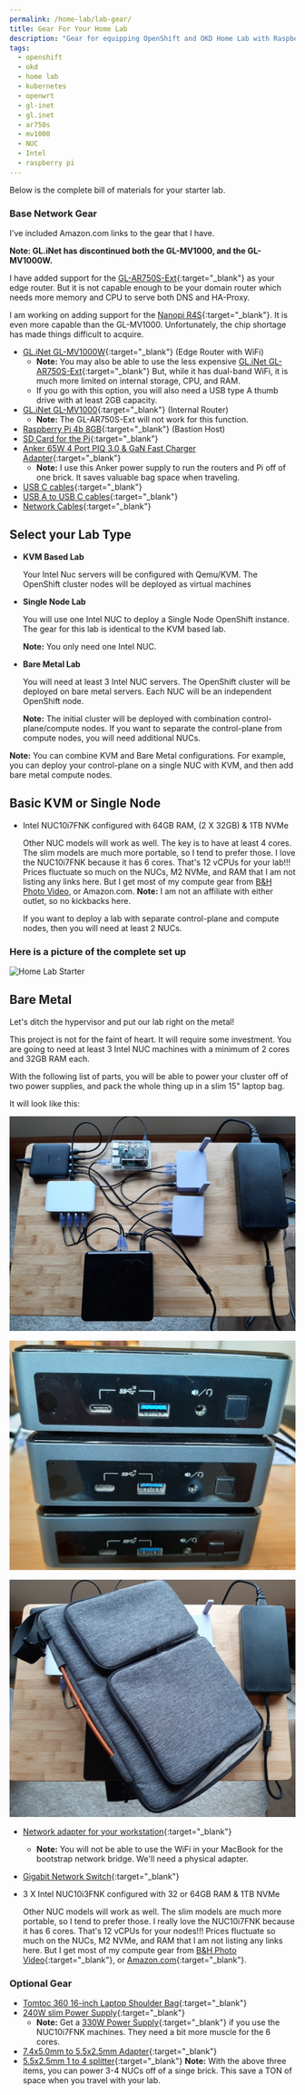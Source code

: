 ```yaml
---
permalink: /home-lab/lab-gear/
title: Gear For Your Home Lab
description: "Gear for equipping OpenShift and OKD Home Lab with Raspberry Pi, Intel NUC, CentOS Stream, and OpenWRT"
tags:
  - openshift
  - okd
  - home lab
  - kubernetes
  - openwrt
  - gl-inet
  - gl.inet
  - ar750s
  - mv1000
  - NUC
  - Intel
  - raspberry pi
---
```

Below is the complete bill of materials for your starter lab.

### Base Network Gear

I've included Amazon.com links to the gear that I have.

__Note: GL.iNet has discontinued both the GL-MV1000, and the GL-MV1000W.__

I have added support for the [GL-AR750S-Ext](https://www.amazon.com/GL-iNet-GL-AR750S-Ext-pre-Installed-Cloudflare-Included/dp/B07GBXMBQF/ref=sr_1_3?dchild=1&keywords=gl.iNet&qid=1627902663&sr=8-3){:target="_blank"} as your edge router.  But it is not capable enough to be your domain router which needs more memory and CPU to serve both DNS and HA-Proxy.

I am working on adding support for the [Nanopi R4S](https://www.friendlyelec.com/index.php?route=product/product&product_id=284){:target="_blank"}.  It is even more capable than the GL-MV1000.  Unfortunately, the chip shortage has made things difficult to acquire.

* [GL.iNet GL-MV1000W](https://www.amazon.com/gp/product/B08DCFBV3H/ref=ppx_yo_dt_b_search_asin_title?ie=UTF8&psc=1){:target="_blank"} (Edge Router with WiFi)
  * __Note:__ You may also be able to use the less expensive [GL.iNet GL-AR750S-Ext](https://www.amazon.com/GL-iNet-GL-AR750S-Ext-pre-Installed-Cloudflare-Included/dp/B07GBXMBQF/ref=sr_1_3?dchild=1&keywords=gl.iNet&qid=1627902663&sr=8-3){:target="_blank"}  But, while it has dual-band WiFi, it is much more limited on internal storage, CPU, and RAM.
  * If you go with this option, you will also need a USB type A thumb drive with at least 2GB capacity.
* [GL.iNet GL-MV1000](https://www.amazon.com/gp/product/B07ZJD5BZY/ref=ppx_yo_dt_b_search_asin_title?ie=UTF8&psc=1){:target="_blank"} (Internal Router)
  * __Note:__ The GL-AR750S-Ext will not work for this function.
* [Raspberry Pi 4b 8GB](https://www.amazon.com/gp/product/B089ZZ8DTV/ref=ppx_yo_dt_b_search_asin_title?ie=UTF8&psc=1){:target="_blank"} (Bastion Host)
* [SD Card for the Pi](https://www.amazon.com/gp/product/B08RG6XJZD/ref=ppx_yo_dt_b_search_asin_title?ie=UTF8&psc=1){:target="_blank"}
* [Anker 65W 4 Port PIQ 3.0 & GaN Fast Charger Adapter](https://www.amazon.com/Anker-Charger-4-Port-MacBook-Laptops/dp/B098WQRGNQ/ref=dp_prsubs_1?pd_rd_i=B098WQRGNQ&psc=1){:target="_blank"}
  * __Note:__ I use this Anker power supply to run the routers and Pi off of one brick.  It saves valuable bag space when traveling.
* [USB C cables](https://www.amazon.com/gp/product/B08R68T84N/ref=ppx_yo_dt_b_search_asin_title?ie=UTF8&psc=1){:target="_blank"}
* [USB A to USB C cables](https://www.amazon.com/gp/product/B08T5VXQN3/ref=ppx_yo_dt_b_search_asin_title?ie=UTF8&psc=1){:target="_blank"}
* [Network Cables](https://www.amazon.com/gp/product/B07958727H/ref=ppx_yo_dt_b_search_asin_title?ie=UTF8&psc=1){:target="_blank"}

## Select your Lab Type

* __KVM Based Lab__

   Your Intel Nuc servers will be configured with Qemu/KVM.  The OpenShift cluster nodes will be deployed as virtual machines

* __Single Node Lab__

   You will use one Intel NUC to deploy a Single Node OpenShift instance.  The gear for this lab is identical to the KVM based lab.

   __Note:__ You only need one Intel NUC.

* __Bare Metal Lab__

   You will need at least 3 Intel NUC servers.  The OpenShift cluster will be deployed on bare metal servers.  Each NUC will be an independent OpenShift node.

   __Note:__ The initial cluster will be deployed with combination control-plane/compute nodes.  If you want to separate the control-plane from compute nodes, you will need additional NUCs.

__Note:__ You can combine KVM and Bare Metal configurations.  For example, you can deploy your control-plane on a single NUC with KVM, and then add bare metal compute nodes.

## __Basic KVM or Single Node__

* Intel NUC10i7FNK configured with 64GB RAM, (2 X 32GB) & 1TB NVMe

   Other NUC models will work as well.  The key is to have at least 4 cores.  The slim models are much more portable, so I tend to prefer those.  I love the NUC10i7FNK because it has 6 cores.  That's 12 vCPUs for your lab!!!
   Prices fluctuate so much on the NUCs, M2 NVMe, and RAM that I am not listing any links here.  But I get most of my compute gear from [B&H Photo Video](https://www.bhphotovideo.com), or Amazon.com.  __Note:__ I am not an affiliate with either outlet, so no kickbacks here.

   If you want to deploy a lab with separate control-plane and compute nodes, then you will need at least 2 NUCs.

### Here is a picture of the complete set up

![Home Lab Starter](images/HomeLab.png)

## __Bare Metal__

Let's ditch the hypervisor and put our lab right on the metal!

This project is not for the faint of heart.  It will require some investment.  You are going to need at least 3 Intel NUC machines with a minimum of 2 cores and 32GB RAM each.

With the following list of parts, you will be able to power your cluster off of two power supplies, and pack the whole thing up in a slim 15" laptop bag.

It will look like this:

![Bare Metal Lab](images/bare-metal-lab.jpg)

![Bare Metal Lab](images/bare-metal-front.jpg)

![Bare Metal Lab](images/bare-metal-bag.jpg)

* [Network adapter for your workstation](https://www.amazon.com/gp/product/B08VN3DGK6/ref=ppx_yo_dt_b_search_asin_title?ie=UTF8&psc=1){:target="_blank"}
  * __Note:__ You will not be able to use the WiFi in your MacBook for the bootstrap network bridge.  We'll need a physical adapter.
* [Gigabit Network Switch](https://www.bhphotovideo.com/c/product/1614892-REG/ubiquiti_networks_usw_flex_mini_unifi_usw_flex_mini.html){:target="_blank"}
* 3 X Intel NUC10i3FNK configured with 32 or 64GB RAM & 1TB NVMe

   Other NUC models will work as well.  The slim models are much more portable, so I tend to prefer those.  I really love the NUC10i7FNK because it has 6 cores.  That's 12 vCPUs for your nodes!!!
   Prices fluctuate so much on the NUCs, M2 NVMe, and RAM that I am not listing any links here.  But I get most of my compute gear from [B&H Photo Video](https://www.bhphotovideo.com){:target="_blank"}, or [Amazon.com](https://www.amazon.com){:target="_blank"}.

### Optional Gear

* [Tomtoc 360 16-inch Laptop Shoulder Bag](https://www.amazon.com/gp/product/B082DTNLBJ/ref=ppx_yo_dt_b_search_asin_title?ie=UTF8&psc=1){:target="_blank"}
* [240W slim Power Supply](https://www.amazon.com/gp/product/B07QZGLFWF/ref=ppx_yo_dt_b_search_asin_title?ie=UTF8&psc=1){:target="_blank"}
  * __Note:__ Get a [330W Power Supply](https://www.amazon.com/gp/product/B08T978LP6/ref=ppx_yo_dt_b_search_asin_title?ie=UTF8&psc=1){:target="_blank"} if you use the NUC10i7FNK machines.  They need a bit more muscle for the 6 cores.
* [7.4x5.0mm to 5.5x2.5mm Adapter](https://www.amazon.com/gp/product/B07W59BMSD/ref=ppx_od_dt_b_asin_title_s00?ie=UTF8&psc=1){:target="_blank"}
* [5.5x2.5mm 1 to 4 splitter](https://www.amazon.com/gp/product/B07BBQ54K4/ref=ppx_yo_dt_b_search_asin_title?ie=UTF8&psc=1){:target="_blank"}
   __Note:__ With the above three items, you can power 3-4 NUCs off of a singe brick.  This save a TON of space when you travel with your lab.
